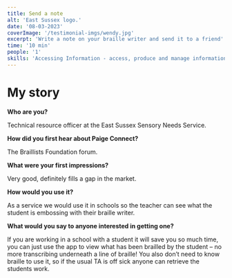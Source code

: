 ```yaml
---
title: Send a note
alt: 'East Sussex logo.'
date: '08-03-2023'
coverImage: '/testimonial-imgs/wendy.jpg'
excerpt: 'Write a note on your braille writer and send it to a friend'
time: '10 min'
people: '1'
skills: 'Accessing Information - access, produce and manage information independently.'
---
```

# My story

**Who are you?**

Technical resource officer at the East Sussex Sensory Needs Service.

**How did you first hear about Paige Connect?**

The Braillists Foundation forum.

**What were your first impressions?**

Very good, definitely fills a gap in the market.

**How would you use it?**

As a service we would use it in schools so the teacher can see what the student is embossing with their braille writer.

**What would you say to anyone interested in getting one?**

If you are working in a school with a student it will save you so much time, you can just use the app to view what has been brailled by the student – no more transcribing underneath a line of braille! You also don’t need to know braille to use it, so if the usual TA is off sick anyone can retrieve the students work.